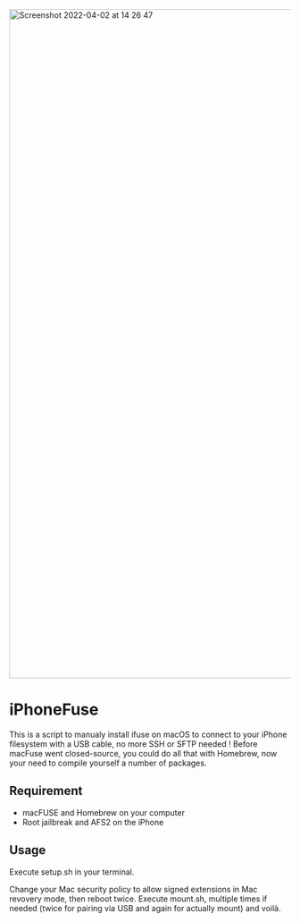 <img width="1197" alt="Screenshot 2022-04-02 at 14 26 47" src="https://user-images.githubusercontent.com/30550722/161383257-109f5af7-01e4-43d5-a336-d2bb28315256.png">

# iPhoneFuse
 
This is a script to manualy install ifuse on macOS to connect to your iPhone filesystem with a USB cable, no more SSH or SFTP needed ! Before macFuse went closed-source, you could do all that with Homebrew, now your need to compile yourself a number of packages.

## Requirement

- macFUSE and Homebrew on your computer 
- Root jailbreak and AFS2 on the iPhone

## Usage

Execute setup.sh in your terminal.

Change your Mac security policy to allow signed extensions in Mac revovery mode, then reboot twice. Execute mount.sh, multiple times if needed (twice for pairing via USB and again for actually mount) and voilà.
